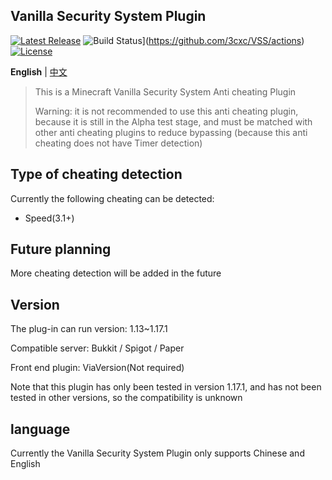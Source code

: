 Vanilla Security System Plugin
--------
[![Latest Release](https://img.shields.io/github/v/release/3cxc/VSS)](https://github.com/3cxc/VSS)
![Build Status](https://github.com/ViaVersion/ViaVersion/actions/workflows/gradle.yml/badge.svg?branch=master)](https://github.com/3cxc/VSS/actions)
[![License](https://img.shields.io/github/license/3cxc/VSS.svg)](https://github.com/3cxc/VSS/blob/master/LICENSE)

**English** | [中文](https://github.com/3cxc/VSS/blob/master/README_cn.md)

> This is a Minecraft Vanilla Security System Anti cheating Plugin 
> 
> Warning: it is not recommended to use this anti cheating plugin, because it is still in the Alpha test stage, and must be matched with other anti cheating plugins to reduce bypassing (because this anti cheating does not have Timer detection)

## Type of cheating detection

Currently the following cheating can be detected:

- Speed(3.1+)

## Future planning

More cheating detection will be added in the future

## Version

The plug-in can run version: 1.13~1.17.1

Compatible server: Bukkit / Spigot / Paper 

Front end plugin: ViaVersion(Not required)

Note that this plugin has only been tested in version 1.17.1, and has not been tested in other versions, so the compatibility is unknown

## language

Currently the Vanilla Security System Plugin only supports Chinese and English
